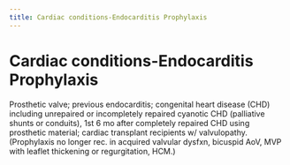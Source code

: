 ```yaml
---
title: Cardiac conditions-Endocarditis Prophylaxis
---
```

# Cardiac conditions-Endocarditis Prophylaxis

Prosthetic valve; previous endocarditis; congenital heart disease (CHD) including unrepaired or incompletely repaired cyanotic CHD (palliative shunts or conduits), 1st 6 mo after completely repaired CHD using prosthetic material; cardiac transplant recipients w/ valvulopathy.
(Prophylaxis no longer rec. in acquired valvular dysfxn, bicuspid AoV, MVP with leaflet thickening or regurgitation, HCM.)
